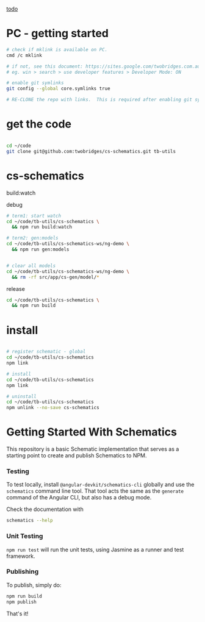 [todo](./readme/todo.md)

# PC - getting started
```bash
# check if mklink is available on PC.  
cmd /c mklink

# if not, see this document: https://sites.google.com/twobridges.com.au/dev/dev-blog/november-2020/git/git-symbolic-links
# eg. win > search > use developer features > Developer Mode: ON

# enable git symlinks
git config --global core.symlinks true

# RE-CLONE the repo with links.  This is required after enabling git symlnks.

```

# get the code
```bash

cd ~/code
git clone git@github.com:twobridges/cs-schematics.git tb-utils

```

# cs-schematics


build:watch

debug
```bash
# term1: start watch
cd ~/code/tb-utils/cs-schematics \
  && npm run build:watch

# term2: gen:models
cd ~/code/tb-utils/cs-schematics-ws/ng-demo \
  && npm run gen:models


# clear all models
cd ~/code/tb-utils/cs-schematics-ws/ng-demo \
  && rm -rf src/app/cs-gen/model/* 


```

release
```bash
cd ~/code/tb-utils/cs-schematics \
  && npm run build
```

# install
```bash

# register schematic - global
cd ~/code/tb-utils/cs-schematics
npm link

# install
cd ~/code/tb-utils/cs-schematics
npm link

# uninstall 
cd ~/code/tb-utils/cs-schematics
npm unlink --no-save cs-schematics

```

# Getting Started With Schematics

This repository is a basic Schematic implementation that serves as a starting point to create and publish Schematics to NPM.

### Testing

To test locally, install `@angular-devkit/schematics-cli` globally and use the `schematics` command line tool. That tool acts the same as the `generate` command of the Angular CLI, but also has a debug mode.

Check the documentation with
```bash
schematics --help
```

### Unit Testing

`npm run test` will run the unit tests, using Jasmine as a runner and test framework.

### Publishing

To publish, simply do:

```bash
npm run build
npm publish
```

That's it!
 